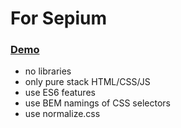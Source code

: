 # For Sepium

### [Demo](https://rtinit.github.io/test-assignment-sepium/index.html)

- no libraries
- only pure stack HTML/CSS/JS
- use ES6 features
- use BEM namings of CSS selectors
- use normalize.css